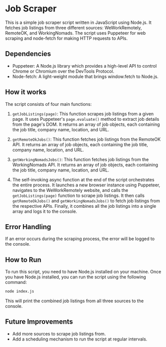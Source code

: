 # Job Scraper

This is a simple job scraper script written in JavaScript using Node.js. It fetches job listings from three different sources: WeWorkRemotely, RemoteOK, and WorkingNomads. The script uses Puppeteer for web scraping and node-fetch for making HTTP requests to APIs.

## Dependencies

- Puppeteer: A Node.js library which provides a high-level API to control Chrome or Chromium over the DevTools Protocol.
- Node-fetch: A light-weight module that brings window.fetch to Node.js.

## How it works

The script consists of four main functions:

1. `getJobListings(page)`: This function scrapes job listings from a given page. It uses Puppeteer's `page.evaluate()` method to extract job details from the page's DOM. It returns an array of job objects, each containing the job title, company name, location, and URL.

2. `getRemoteOkJobs()`: This function fetches job listings from the RemoteOK API. It returns an array of job objects, each containing the job title, company name, location, and URL.

3. `getWorkingNomadsJobs()`: This function fetches job listings from the WorkingNomads API. It returns an array of job objects, each containing the job title, company name, location, and URL.

4. The self-invoking async function at the end of the script orchestrates the entire process. It launches a new browser instance using Puppeteer, navigates to the WeWorkRemotely website, and calls the `getJobListings(page)` function to scrape job listings. It then calls `getRemoteOkJobs()` and `getWorkingNomadsJobs()` to fetch job listings from the respective APIs. Finally, it combines all the job listings into a single array and logs it to the console.

## Error Handling

If an error occurs during the scraping process, the error will be logged to the console.

## How to Run

To run this script, you need to have Node.js installed on your machine. Once you have Node.js installed, you can run the script using the following command:

```bash
node index.js
```

This will print the combined job listings from all three sources to the console.

## Future Improvements

- Add more sources to scrape job listings from.
- Add a scheduling mechanism to run the script at regular intervals.
